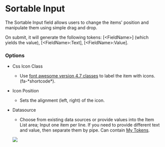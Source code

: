 # Sortable Input

The Sortable Input field allows users to change the items' position and manipulate them using simple drag and drop.

On submit, it will generate the following tokens: \[&lt;FieldName&gt;\] \(which yields the value\), \[&lt;FieldName&gt;:Text\], \[&lt;FieldName&gt;:Value\].

### Options

* Css Icon Class

  * Use [font awesome version 4.7 classes](http://fontawesome.io/icons/) to label the item with icons. \(fa-\*shortcode\*\).

* Icon Position

  * Sets the alignment \(left, right\) of the icon.

* Datasource

  * Choose from existing data sources or provide values into the Item List area; Input one item per line. If you need to provide different text and value, then separate them by pipe. Can contain [My Tokens](/my-tokens/index.html).

  ![](https://s3.amazonaws.com/static.dnnsharp.com/documentation/2017/07/chrome_2017-07-11_15-29-18.png)



